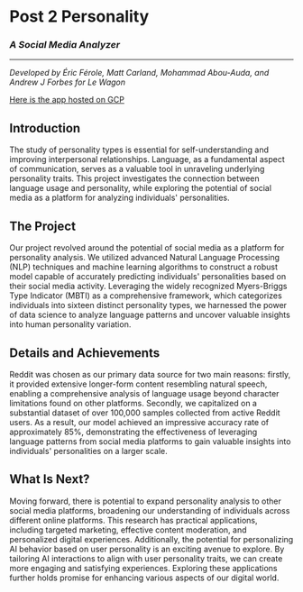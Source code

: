 # **Post 2 Personality**
### *A Social Media Analyzer*
--------------------------
*Developed by Éric Férole, Matt Carland, Mohammad Abou-Auda, and Andrew J Forbes for Le Wagon*

[Here is the app hosted on GCP](https://p2personality.nn.r.appspot.com/)

## Introduction

The study of personality types is essential for self-understanding and improving interpersonal relationships. Language, as a fundamental aspect of communication, serves as a valuable tool in unraveling underlying personality traits. This project investigates the connection between language usage and personality, while exploring the potential of social media as a platform for analyzing individuals' personalities.


## The Project

Our project revolved around the potential of social media as a platform for personality analysis. We utilized advanced Natural Language Processing (NLP) techniques and machine learning algorithms to construct a robust model capable of accurately predicting individuals' personalities based on their social media activity. Leveraging the widely recognized Myers-Briggs Type Indicator (MBTI) as a comprehensive framework, which categorizes individuals into sixteen distinct personality types, we harnessed the power of data science to analyze language patterns and uncover valuable insights into human personality variation.

## Details and Achievements

Reddit was chosen as our primary data source for two main reasons: firstly, it provided extensive longer-form content resembling natural speech, enabling a comprehensive analysis of language usage beyond character limitations found on other platforms. Secondly, we capitalized on a substantial dataset of over 100,000 samples collected from active Reddit users. As a result, our model achieved an impressive accuracy rate of approximately 85%, demonstrating the effectiveness of leveraging language patterns from social media platforms to gain valuable insights into individuals' personalities on a larger scale.

## What Is Next?

Moving forward, there is potential to expand personality analysis to other social media platforms, broadening our understanding of individuals across different online platforms. This research has practical applications, including targeted marketing, effective content moderation, and personalized digital experiences. Additionally, the potential for personalizing AI behavior based on user personality is an exciting avenue to explore. By tailoring AI interactions to align with user personality traits, we can create more engaging and satisfying experiences. Exploring these applications further holds promise for enhancing various aspects of our digital world.
